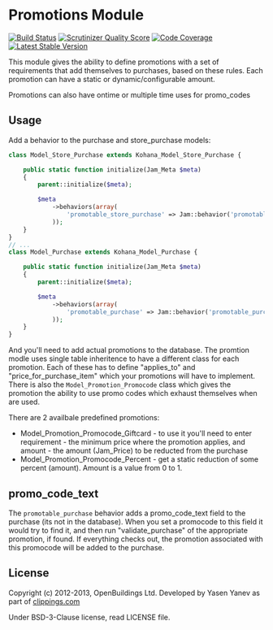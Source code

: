 # Promotions Module

[![Build Status](https://travis-ci.org/OpenBuildings/promotions.png?branch=master)](https://travis-ci.org/OpenBuildings/promotions)
[![Scrutinizer Quality Score](https://scrutinizer-ci.com/g/OpenBuildings/promotions/badges/quality-score.png?s=20baff344016491bae5310cc596b38dd6fa2ba9d)](https://scrutinizer-ci.com/g/OpenBuildings/promotions/)
[![Code Coverage](https://scrutinizer-ci.com/g/OpenBuildings/promotions/badges/coverage.png?s=bf16bf4b210ad6aec38ef536039ba7a72d4c1871)](https://scrutinizer-ci.com/g/OpenBuildings/promotions/)
[![Latest Stable Version](https://poser.pugx.org/openbuildings/promotions/v/stable.png)](https://packagist.org/packages/openbuildings/promotions)

This module gives the ability to define promotions with a set of requirements that add themselves to purchases, based on these rules. Each promotion can have a static or dynamic/configurable amount.

Promotions can also have ontime or multiple time uses for promo_codes

## Usage

Add a behavior to the purchase and store_purchase models:

```php
class Model_Store_Purchase extends Kohana_Model_Store_Purchase {

	public static function initialize(Jam_Meta $meta)
	{
		parent::initialize($meta);

		$meta
			->behaviors(array(
				'promotable_store_purchase' => Jam::behavior('promotable_store_purchase'),
			));
	}
}
// ...
class Model_Purchase extends Kohana_Model_Purchase {

	public static function initialize(Jam_Meta $meta)
	{
		parent::initialize($meta);

		$meta
			->behaviors(array(
				'promotable_purchase' => Jam::behavior('promotable_purchase'),
			));
	}
}
```

And you'll need to add actual promotions to the database. The promtion modle uses single table inheritence to have a different class for each promotion. Each of these has to define "applies_to" and "price_for_purchase_item" which your promotions will have to implement. There is also the ``Model_Promotion_Promocode`` class which gives the promotion the ability to use promo codes which exhaust themselves when are used.

There are 2 availbale predefined promotions:

* Model_Promotion_Promocode_Giftcard - to use it you'll need to enter requirement - the minimum price where the promotion applies, and amount - the amount (Jam_Price) to be reducted from the purchase
* Model_Promotion_Promocode_Percent - get a static reduction of some percent (amount). Amount is a value from 0 to 1. 

## promo_code_text

The ``promotable_purchase`` behavior adds a promo_code_text field to the purchase (its not in the database). When you set a promocode to this field it would try to find it, and then run "validate_purchase" of the appropriate promotion, if found. If everything checks out, the promotion associated with this promocode will be added to the purchase.

## License

Copyright (c) 2012-2013, OpenBuildings Ltd. Developed by Yasen Yanev as part of [clippings.com](http://clippings.com)

Under BSD-3-Clause license, read LICENSE file.

